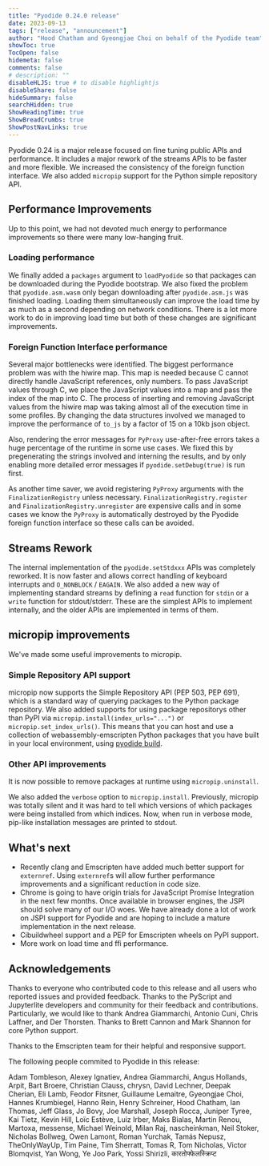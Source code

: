 ```yaml
---
title: "Pyodide 0.24.0 release"
date: 2023-09-13
tags: ["release", "announcement"]
author: "Hood Chatham and Gyeongjae Choi on behalf of the Pyodide team"
showToc: true
TocOpen: false
hidemeta: false
comments: false
# description: ""
disableHLJS: true # to disable highlightjs
disableShare: false
hideSummary: false
searchHidden: true
ShowReadingTime: true
ShowBreadCrumbs: true
ShowPostNavLinks: true
---
```


Pyodide 0.24 is a major release focused on fine tuning public APIs and
performance. It includes a major rework of the streams APIs to be faster and
more flexible. We increased the consistency of the foreign function interface.
We also added `micropip` support for the Python simple repository API.

## Performance Improvements

Up to this point, we had not devoted much energy to performance improvements so
there were many low-hanging fruit.

### Loading performance

We finally added a `packages` argument to `loadPyodide` so that packages can be
downloaded during the Pyodide bootstrap. We also fixed the problem that
`pyodide.asm.wasm` only began downloading after `pyodide.asm.js` was finished
loading. Loading them simultaneously can improve the load time by as much as a
second depending on network conditions. There is a lot more work to do in
improving load time but both of these changes are significant improvements.

### Foreign Function Interface performance

Several major bottlenecks were identified. The biggest performance problem was
with the hiwire map. This map is needed because C cannot directly handle
JavaScript references, only numbers. To pass JavaScript values through C, we
place the JavaScript values into a map and pass the index of the map into C. The
process of inserting and removing JavaScript values from the hiwire map was
taking almost all of the execution time in some profiles. By changing the data
structures involved we managed to improve the performance of `to_js` by a factor
of 15 on a 10kb json object.

Also, rendering the error messages for `PyProxy` use-after-free errors takes a
huge percentage of the runtime in some use cases. We fixed this by pregenerating
the strings involved and interning the results, and by only enabling more
detailed error messages if `pyodide.setDebug(true)` is run first.

As another time saver, we avoid registering `PyProxy` arguments with the
`FinalizationRegistry` unless necessary. `FinalizationRegistry.register` and
`FinalizationRegistry.unregister` are expensive calls and in some cases we know
the `PyProxy` is automatically destroyed by the Pyodide foreign function
interface so these calls can be avoided.

## Streams Rework

The internal implementation of the `pyodide.setStdxxx` APIs was completely
reworked. It is now faster and allows correct handling of keyboard interrupts
and `O_NONBLOCK` / `EAGAIN`. We also added a new way of implementing standard
streams by defining a `read` function for `stdin` or a `write` function for
stdout/stderr. These are the simplest APIs to implement internally, and the
older APIs are implemented in terms of them.

## micropip improvements

We've made some useful improvements to micropip.

### Simple Repository API support

micropip now supports the Simple Repository API (PEP 503, PEP 691), which is a
standard way of querying packages to the Python package repository. We also
added supports for using package repositorys other than PyPI via
`micropip.install(index_urls="...")` or `micropip.set_index_urls()`. This means
that you can host and use a collection of webassembly-emscripten Python packages
that you have built in your local environment, using
[pyodide build](https://pyodide.org/en/stable/development/building-and-testing-packages.html).

### Other API improvements

It is now possible to remove packages at runtime using `micropip.uninstall`.

We also added the `verbose` option to `micropip.install`. Previously, micropip
was totally silent and it was hard to tell which versions of which packages were
being installed from which indices. Now, when run in verbose mode, pip-like
installation messages are printed to stdout.

## What's next

* Recently clang and Emscripten have added much better support for `externref`.
  Using `externref`s will allow further performance improvements and a
  significant reduction in code size.
* Chrome is going to have origin trials for JavaScript Promise Integration in
  the next few months. Once available in browser engines, the JSPI should solve
  many of our I/O woes. We have already done a lot of work on JSPI support for
  Pyodide and are hoping to include a mature implementation in the next release.
* Cibuildwheel support and a PEP for Emscripten wheels on PyPI support.
* More work on load time and ffi performance.


## Acknowledgements

Thanks to everyone who contributed code to this release and all users who
reported issues and provided feedback. Thanks to the PyScript and Jupyterlite
developers and community for their feedback and contributions. Particularly, we
would like to thank Andrea Giammarchi, Antonio Cuni, Chris Laffner, and Der
Thorsten. Thanks to Brett Cannon and Mark Shannon for core Python support.

Thanks to the Emscripten team for their helpful and responsive support.

The following people commited to Pyodide in this release:

Adam Tombleson, Alexey Ignatiev, Andrea Giammarchi, Angus Hollands, Arpit, Bart
Broere, Christian Clauss, chrysn, David Lechner, Deepak Cherian, Eli Lamb,
Feodor Fitsner, Guillaume Lemaitre, Gyeongjae Choi, Hannes Krumbiegel, Hanno
Rein, Henry Schreiner, Hood Chatham, Ian Thomas, Jeff Glass, Jo Bovy, Joe
Marshall, Joseph Rocca, Juniper Tyree, Kai Tietz, Kevin Hill, Loïc Estève, Luiz
Irber, Maks Bialas, Martin Renou, Martoxa, messense, Michael Weinold, Milan Raj,
nascheinkman, Neil Stoker, Nicholas Bollweg, Owen Lamont, Roman Yurchak, Tamás
Nepusz, TheOnlyWayUp, Tim Paine, Tim Sherratt, Tomas R, Tom Nicholas, Victor
Blomqvist, Yan Wong, Ye Joo Park, Yossi Shirizli, कारतोफ्फेलस्क्रिप्ट

